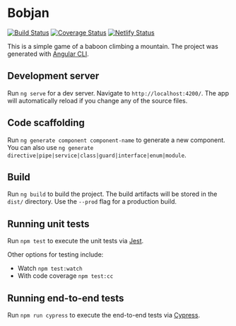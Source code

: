 # Bobjan
[![Build Status](https://travis-ci.org/hpieterse/bobjan.svg?branch=master)](https://travis-ci.org/hpieterse/bobjan)
[![Coverage Status](https://coveralls.io/repos/github/hpieterse/bobjan/badge.svg?branch=master)](https://coveralls.io/github/hpieterse/bobjan?branch=master)
[![Netlify Status](https://api.netlify.com/api/v1/badges/b1a96d7f-7b49-457e-83ee-4b20c50c8b26/deploy-status)](https://app.netlify.com/sites/handsaw-bobjan/deploys)

This is a simple game of a baboon climbing a mountain. The project was generated with [Angular CLI](https://github.com/angular/angular-cli).

## Development server

Run `ng serve` for a dev server. Navigate to `http://localhost:4200/`. The app will automatically reload if you change any of the source files.

## Code scaffolding

Run `ng generate component component-name` to generate a new component. You can also use `ng generate directive|pipe|service|class|guard|interface|enum|module`.

## Build

Run `ng build` to build the project. The build artifacts will be stored in the `dist/` directory. Use the `--prod` flag for a production build.

## Running unit tests

Run `npm test` to execute the unit tests via [Jest](https://jestjs.io/).

Other options for testing include:
* Watch `npm test:watch`
* With code coverage `npm test:cc`

## Running end-to-end tests

Run `npm run cypress` to execute the end-to-end tests via [Cypress](http://www.cypress.io/).
